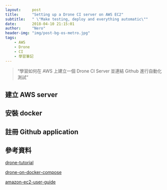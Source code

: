 ```yaml
---
layout:     post
title:      "Setting up a Drone CI server on AWS EC2"
subtitle:   " \"Make testing, deploy and everything automatic\""
date:       2018-04-10 21:15:01
author:     "Nero"
header-img: "img/post-bg-os-metro.jpg"
tags:
    - AWS
    - Drone
    - CI
    - 學習筆記
---
```


> “學習如何在 AWS 上建立一個 Drone CI Server 並連結 Github 進行自動化測試”

## 建立 AWS server

## 安裝 docker

## 註冊 Github application

## 參考資料
[drone-tutorial](https://github.com/go-training/drone-tutorial)

[drone-on-docker-compose](https://github.com/appleboy/drone-on-docker-compose/blob/master/docker-compose.yml)

[amazon-ec2-user-guide](https://github.com/awsdocs/amazon-ec2-user-guide/blob/master/doc_source/concepts.md)

